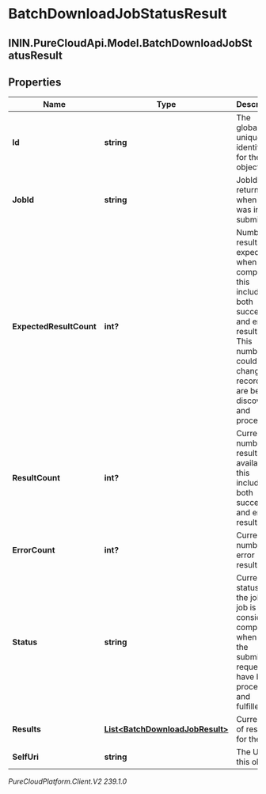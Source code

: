 # BatchDownloadJobStatusResult

## ININ.PureCloudApi.Model.BatchDownloadJobStatusResult

## Properties

|Name | Type | Description | Notes|
|------------ | ------------- | ------------- | -------------|
| **Id** | **string** | The globally unique identifier for the object. | [optional] |
| **JobId** | **string** | JobId returned when job was initially submitted. | [optional] |
| **ExpectedResultCount** | **int?** | Number of results expected when job is completed, this includes both success and error results. This number could change as recordings are being discovered and processed. | [optional] |
| **ResultCount** | **int?** | Current number of results available, this includes both success and error results. | [optional] |
| **ErrorCount** | **int?** | Current number of error results. | [optional] |
| **Status** | **string** | Current status of the job. A job is considered completed when all the submitted requests have been processed and fulfilled. | [optional] |
| **Results** | [**List&lt;BatchDownloadJobResult&gt;**](BatchDownloadJobResult) | Current set of results for the job. | [optional] |
| **SelfUri** | **string** | The URI for this object | [optional] |



_PureCloudPlatform.Client.V2 239.1.0_
